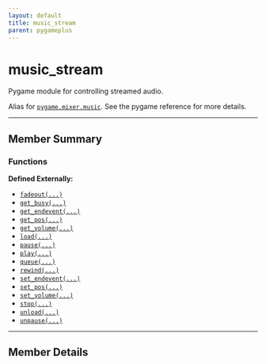 ```yaml
---
layout: default
title: music_stream
parent: pygameplus
---
```

# music_stream

Pygame module for controlling streamed audio.

Alias for [`pygame.mixer.music`](https://www.pygame.org/docs/ref/music.html#module-pygame.mixer.music).  See the pygame reference for more details.

---

## Member Summary

### Functions

**Defined Externally:**

- <a href="https://www.pygame.org/docs/ref/music.html#pygame.mixer.music.fadeout">`fadeout(...)`</a>
- <a href="https://www.pygame.org/docs/ref/music.html#pygame.mixer.music.get_busy">`get_busy(...)`</a>
- <a href="https://www.pygame.org/docs/ref/music.html#pygame.mixer.music.get_endevent">`get_endevent(...)`</a>
- <a href="https://www.pygame.org/docs/ref/music.html#pygame.mixer.music.get_pos">`get_pos(...)`</a>
- <a href="https://www.pygame.org/docs/ref/music.html#pygame.mixer.music.get_volume">`get_volume(...)`</a>
- <a href="https://www.pygame.org/docs/ref/music.html#pygame.mixer.music.load">`load(...)`</a>
- <a href="https://www.pygame.org/docs/ref/music.html#pygame.mixer.music.pause">`pause(...)`</a>
- <a href="https://www.pygame.org/docs/ref/music.html#pygame.mixer.music.play">`play(...)`</a>
- <a href="https://www.pygame.org/docs/ref/music.html#pygame.mixer.music.queue">`queue(...)`</a>
- <a href="https://www.pygame.org/docs/ref/music.html#pygame.mixer.music.rewind">`rewind(...)`</a>
- <a href="https://www.pygame.org/docs/ref/music.html#pygame.mixer.music.set_endevent">`set_endevent(...)`</a>
- <a href="https://www.pygame.org/docs/ref/music.html#pygame.mixer.music.set_pos">`set_pos(...)`</a>
- <a href="https://www.pygame.org/docs/ref/music.html#pygame.mixer.music.set_volume">`set_volume(...)`</a>
- <a href="https://www.pygame.org/docs/ref/music.html#pygame.mixer.music.stop">`stop(...)`</a>
- <a href="https://www.pygame.org/docs/ref/music.html#pygame.mixer.music.unload">`unload(...)`</a>
- <a href="https://www.pygame.org/docs/ref/music.html#pygame.mixer.music.unpause">`unpause(...)`</a>

---

## Member Details

